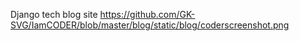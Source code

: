 Django tech blog  site
https://github.com/GK-SVG/IamCODER/blob/master/blog/static/blog/coderscreenshot.png